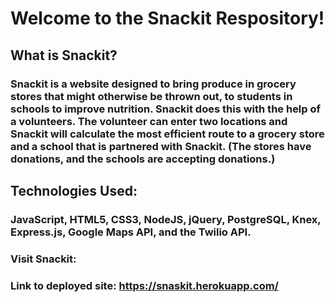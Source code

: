 # Welcome to the Snackit Respository!

## What is Snackit?

### Snackit is a website designed to bring produce in grocery stores that might otherwise be thrown out, to students in schools to improve nutrition.  Snackit does this with the help of a volunteers.  The volunteer can enter two locations and Snackit will calculate the most efficient route to a grocery store and a school that is partnered with Snackit.  (The stores have donations, and the schools are accepting donations.)

## Technologies Used:
### JavaScript, HTML5, CSS3, NodeJS, jQuery, PostgreSQL, Knex, Express.js, Google Maps API, and the Twilio API.


### Visit Snackit:
### Link to deployed site: https://snaskit.herokuapp.com/
